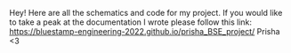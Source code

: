 Hey! Here are all the schematics and code for my project. If you would like to take a peak at the documentation I wrote please follow this link: https://bluestamp-engineering-2022.github.io/prisha_BSE_project/ 
   Prisha <3
